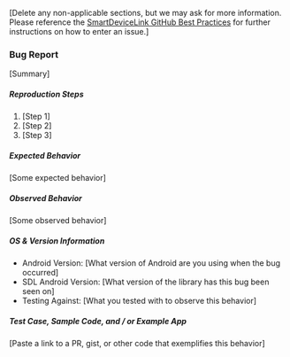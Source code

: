 [Delete any non-applicable sections, but we may ask for more information. Please reference the [SmartDeviceLink GitHub Best Practices](https://d83tozu1c8tt6.cloudfront.net/media/resources/SDL_GitHub_BestPractices.pdf) for further instructions on how to enter an issue.]

### Bug Report
[Summary]

##### Reproduction Steps
1. [Step 1]
2. [Step 2]
3. [Step 3]

##### Expected Behavior
[Some expected behavior]

##### Observed Behavior
[Some observed behavior]

##### OS & Version Information
* Android Version: [What version of Android are you using when the bug occurred]
* SDL Android Version: [What version of the library has this bug been seen on]
* Testing Against: [What you tested with to observe this behavior]

##### Test Case, Sample Code, and / or Example App
[Paste a link to a PR, gist, or other code that exemplifies this behavior]
